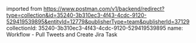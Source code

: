 imported from https://www.postman.com/v1/backend/redirect?type=collection&id=35240-3b310ec3-4f43-4cdc-9120-529419539895&entityId=12779&publisherType=team&publisherId=37129
collectionId: 35240-3b310ec3-4f43-4cdc-9120-529419539895
name: Workflow - Pull Tweets and Create Jira
                                    Task